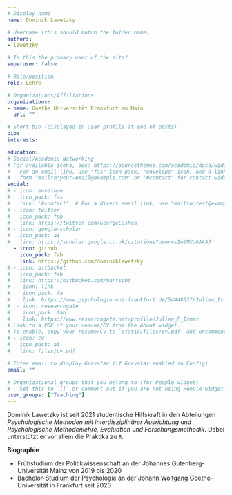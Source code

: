 ```yaml
---
# Display name
name: Dominik Lawetzky

# Username (this should match the folder name)
authors:
- lawetzky

# Is this the primary user of the site?
superuser: false

# Role/position
role: Lehre

# Organizations/Affiliations
organizations:
- name: Goethe Universität Frankfurt am Main
  url: ""

# Short bio (displayed in user profile at end of posts)
bio:
interests:

education:
# Social/Academic Networking
# For available icons, see: https://sourcethemes.com/academic/docs/widgets/#icons
#   For an email link, use "fas" icon pack, "envelope" icon, and a link in the
#   form "mailto:your-email@example.com" or "#contact" for contact widget.
social:
# - icon: envelope
#   icon_pack: fas
#   link: '#contact'  # For a direct email link, use "mailto:test@example.org".
# - icon: twitter
#   icon_pack: fab
#   link: https://twitter.com/GeorgeCushen
# - icon: google-scholar
#   icon_pack: ai
#   link: https://scholar.google.co.uk/citations?user=sIwtMXoAAAAJ
  - icon: github
    icon_pack: fab
    link: https://github.com/dominiklawetzky
# - icon: bitbucket
#   icon_pack: fab
#   link: https://bitbucket.com/martscht
#  - icon: link
#    icon_pack: fa
#    link: https://www.psychologie.uni-frankfurt.de/54448027/Julien_Irmer
#  - icon: researchgate
#    icon_pack: fab
#    link: https://www.researchgate.net/profile/Julien_P_Irmer
# Link to a PDF of your resume/CV from the About widget.
# To enable, copy your resume/CV to `static/files/cv.pdf` and uncomment the lines below.
# - icon: cv
#   icon_pack: ai
#   link: files/cv.pdf

# Enter email to display Gravatar (if Gravatar enabled in Config)
email: ""

# Organizational groups that you belong to (for People widget)
#   Set this to `[]` or comment out if you are not using People widget.
user_groups: ["Teaching"]
---
```


Dominik Lawetzky ist seit 2021 studentische Hilfskraft in den Abteilungen *Psychologische Methoden mit interdisziplinärer Ausrichtung* und *Psychologische Methodenlehre, Evaluation und Forschungsmethodik*. Dabei unterstützt er vor allem die Praktika zu `R`.


**Biographie**

- Frühstudium der Politikwissenschaft an der Johannes Gutenberg-Universität Mainz von 2019 bis 2020
- Bachelor-Studium der Psychologie an der Johann Wolfgang Goethe-Universität in Frankfurt seit 2020
